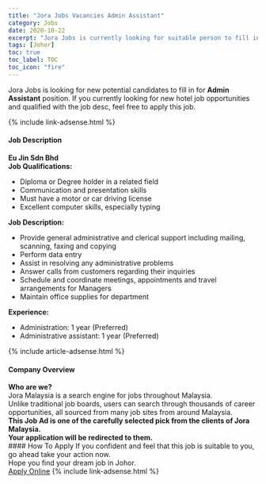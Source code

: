 ```yaml
---
title: "Jora Jobs Vacancies Admin Assistant" 
category: Jobs 
date: 2020-10-22 
excerpt: "Jora Jobs is currently looking for suitable person to fill in the Admin Assistant which positioned at Johor" 
tags: [Johor] 
toc: true 
toc_label: TOC 
toc_icon: "fire" 
--- 
```


<p>Jora Jobs is looking for new potential candidates to fill in for <b>Admin Assistant</b> position. If you currently looking for new hotel job opportunities and qualified with the job desc, feel free to apply this job.
</p>{% include link-adsense.html %} 
<div><div><h4>Job Description</h4></div><div><div><span><div><div><strong>Eu Jin Sdn Bhd</strong></div><div><strong>Job Qualifications:</strong></div><ul><li>Diploma or Degree holder in a related field</li><li>Communication and presentation skills</li><li>Must have a motor or car driving license</li><li>Excellent computer skills, especially typing</li></ul><div><strong>Job Description:</strong></div><ul><li>Provide general administrative and clerical support including mailing, scanning, faxing and copying</li><li>Perform data entry</li><li>Assist in resolving any administrative problems</li><li>Answer calls from customers regarding their inquiries</li><li>Schedule and coordinate meetings, appointments and travel arrangements for Managers</li><li>Maintain office supplies for department</li></ul><div><strong>Experience:</strong></div><ul><li>Administration: 1 year (Preferred)</li><li>Administrative assistant: 1 year (Preferred)</li></ul></div></span></div></div></div> 
{% include article-adsense.html %} 
<div><div><h4>Company Overview</h4></div><div><div><span><div><div>
<strong>Who are we?</strong></div>
<div>
	Jora Malaysia is a search engine for jobs throughout Malaysia.<br>
	Unlike traditional job boards, users can search through thousands of career opportunities, all sourced from many job sites from around Malaysia.&#160;</div>
<div>
<div>
<strong>This Job Ad is one of the carefully selected pick from the clients of Jora Malaysia.</strong></div>
<div>
<strong>Your application will be redirected to them.</strong></div>
</div></div></span></div></div></div> 
#### How To Apply 
If you confident and feel that this job is suitable to you, go ahead take your action now. <br/> 
Hope you find your dream job in Johor. <br/> 
<a href="https://www.jobstreet.com.my/en/job/admin-assistant-4409957?jobId=jobstreet-my-job-4409957" class="btn btn--info" target="_blank" rel="nofollow noopenner">Apply Online</a> 
{% include link-adsense.html %} 